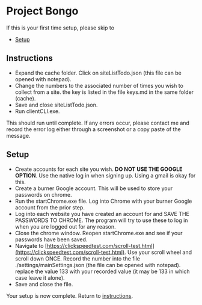 # Project Bongo

If this is your first time setup, please skip to 
- [Setup](#setup)

## Instructions
- Expand the cache folder. Click on siteListTodo.json (this file can be opened with notepad). 
- Change the numbers to the associated number of times you wish to collect from a site. the key is listed in the file keys.md in the same folder (cache).
- Save and close siteListTodo.json.
- Run clientCLI.exe.

This should run until complete. 
If any errors occur, please contact me and record the error log either through a screenshot or a copy paste of the message. 





## Setup

- Create accounts for each site you wish. **DO NOT USE THE GOOGLE OPTION**. Use the native log in when signing up. Using a gmail is okay for this. 
- Create a burner Google account. This will be used to store your passwords on chrome. 
- Run the startChrome.exe file. Log into Chrome with your burner Google account from the prior step. 
- Log into each website you have created an account for and SAVE THE PASSWORDS TO CHROME. The program will try to use these to log in when you are logged out for any reason.
- Close the chrome window. Reopen startChrome.exe and see if your passwords have been saved. 
- Navigate to [https://clickspeedtest.com/scroll-test.html](https://clickspeedtest.com/scroll-test.html). Use your scroll wheel and scroll down ONCE. Record the number into the file ./settings/mainSettings.json (the file can be opened with notepad). replace the value 133 with your recorded value (it may be 133 in which case leave it alone). 
- Save and close the file.


Your setup is now complete. Return to [instructions](#instructions).

